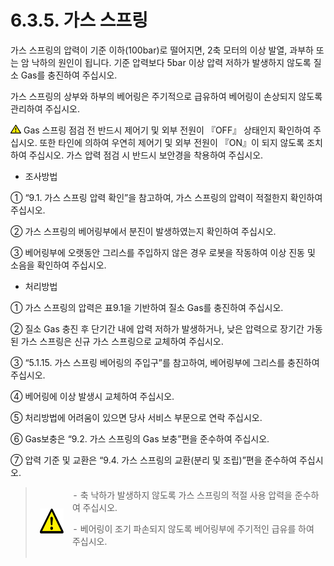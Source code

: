 ﻿# 6.3.5. 가스 스프링

가스 스프링의 압력이 기준 이하(100bar)로 떨어지면, 2축 모터의 이상 발열, 과부하 또는 암 낙하의 원인이 됩니다. 
기준 압력보다 5bar 이상 압력 저하가 발생하지 않도록 질소 Gas를 충진하여 주십시오.

가스 스프링의 상부와 하부의 베어링은 주기적으로 급유하여 베어링이 손상되지 않도록 관리하여 주십시오.

![](../../_assets/작은주의표시.png)
Gas 스프링 점검 전 반드시 제어기 및 외부 전원이 『OFF』 상태인지 확인하여 주십시오. 또한 타인에 의하여 우연히 제어기 및 외부 전원이 『ON』이 되지 않도록 조치하여 주십시오.
가스 압력 점검 시 반드시 보안경을 착용하여 주십시오.


*	조사방법

①	“9.1. 가스 스프링 압력 확인”을 참고하여, 가스 스프링의 압력이 적절한지 확인하여 주십시오.

②	가스 스프링의 베어링부에서 분진이 발생하였는지 확인하여 주십시오.

③	베어링부에 오랫동안 그리스를 주입하지 않은 경우 로봇을 작동하여 이상 진동 및 소음을 확인하여 주십시오.

*	처리방법

①	가스 스프링의 압력은 표9.1을 기반하여 질소 Gas를 충진하여 주십시오.

②	질소 Gas 충진 후 단기간 내에 압력 저하가 발생하거나, 낮은 압력으로 장기간 가동된 가스 스프링은 신규 가스 스프링으로 교체하여 주십시오.

③	“5.1.15. 가스 스프링 베어링의 주입구”를 참고하여, 베어링부에 그리스를 충진하여 주십시오.

④	베어링에 이상 발생시 교체하여 주십시오.

⑤	처리방법에 어려움이 있으면 당사 서비스 부문으로 연락 주십시오.

⑥	Gas보충은 “9.2. 가스 스프링의 Gas 보충”편을  준수하여 주십시오.

⑦	압력 기준 및 교환은 “9.4. 가스 스프링의 교환(분리 및 조립)”편을 준수하여 주십시오.


<blockquote>
<table border="0">
<thead>
  <tr>
    <td><img src="../../_assets/주의표시.png" width = 45 height = 40> </td>
    <td colspan="4">
    - 축 낙하가 발생하지 않도록 가스 스프링의 적절 사용 압력을 준수하여 주십시오.<p>
    - 베어링이 조기 파손되지 않도록 베어링부에 주기적인 급유를 하여 주십시오.
</td>
  </tr>
</thead>
</table>  
</blockquote>

